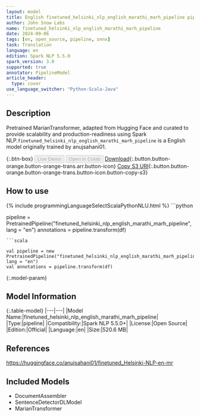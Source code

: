 ```yaml
---
layout: model
title: English finetuned_helsinki_nlp_english_marathi_marh_pipeline pipeline MarianTransformer from anujsahani01
author: John Snow Labs
name: finetuned_helsinki_nlp_english_marathi_marh_pipeline
date: 2024-09-06
tags: [en, open_source, pipeline, onnx]
task: Translation
language: en
edition: Spark NLP 5.5.0
spark_version: 3.0
supported: true
annotator: PipelineModel
article_header:
  type: cover
use_language_switcher: "Python-Scala-Java"
---
```


## Description

Pretrained MarianTransformer, adapted from Hugging Face and curated to provide scalability and production-readiness using Spark NLP.`finetuned_helsinki_nlp_english_marathi_marh_pipeline` is a English model originally trained by anujsahani01.

{:.btn-box}
<button class="button button-orange" disabled>Live Demo</button>
<button class="button button-orange" disabled>Open in Colab</button>
[Download](https://s3.amazonaws.com/auxdata.johnsnowlabs.com/public/models/finetuned_helsinki_nlp_english_marathi_marh_pipeline_en_5.5.0_3.0_1725636143526.zip){:.button.button-orange.button-orange-trans.arr.button-icon}
[Copy S3 URI](s3://auxdata.johnsnowlabs.com/public/models/finetuned_helsinki_nlp_english_marathi_marh_pipeline_en_5.5.0_3.0_1725636143526.zip){:.button.button-orange.button-orange-trans.button-icon.button-copy-s3}

## How to use



<div class="tabs-box" markdown="1">
{% include programmingLanguageSelectScalaPythonNLU.html %}
```python

pipeline = PretrainedPipeline("finetuned_helsinki_nlp_english_marathi_marh_pipeline", lang = "en")
annotations =  pipeline.transform(df)   

```
```scala

val pipeline = new PretrainedPipeline("finetuned_helsinki_nlp_english_marathi_marh_pipeline", lang = "en")
val annotations = pipeline.transform(df)

```
</div>

{:.model-param}
## Model Information

{:.table-model}
|---|---|
|Model Name:|finetuned_helsinki_nlp_english_marathi_marh_pipeline|
|Type:|pipeline|
|Compatibility:|Spark NLP 5.5.0+|
|License:|Open Source|
|Edition:|Official|
|Language:|en|
|Size:|520.6 MB|

## References

https://huggingface.co/anujsahani01/finetuned_Helsinki-NLP-en-mr

## Included Models

- DocumentAssembler
- SentenceDetectorDLModel
- MarianTransformer